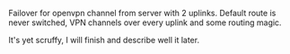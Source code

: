 Failover for openvpn channel from server with 2 uplinks.
Default route is never switched, VPN channels over every uplink and some routing magic.

It's yet scruffy, I will finish and describe well it later.

